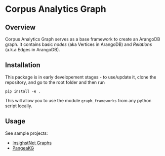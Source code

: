 # Corpus Analytics Graph

## Overview
Corpus Analytics Graph serves as a base framework to create an ArangoDB graph. It contains basic *nodes* (aka Vertices in ArangoDB) and *Relations* (a.k.a Edges in ArangoDB).

## Installation

This package is in early developement stages - to use/update it, clone the repository, and go to the root folder and then run

```
pip install -e .
```

This will allow you to use the module `graph_frameworks` from any python script locally.

## Usage

See sample projects:
- [InsighstNet Graphs](https://gitlab.dlr.de/insightsnet/inisightsnet_code/-/tree/main/insightsnet_graphs)
- [PangeaKG]()

